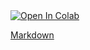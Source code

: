 <a target="_blank" href="https://colab.research.google.com/drive/1j3NpYxFjnqEyzWNYE4vHJ5rrT7yfpjDh#scrollTo=89NQSq32Lfnz">
  <img src="https://colab.research.google.com/assets/colab-badge.svg" alt="Open In Colab"/>
</a>

[Markdown]('https://github.com/dashapopova/Intro-to-R/blob/main/week%201/markdown.md')
